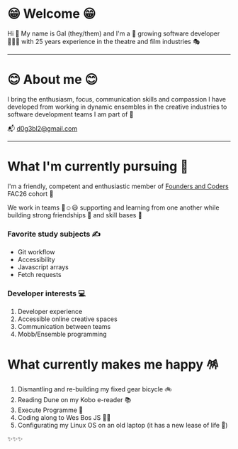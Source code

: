 # 😁 Welcome 😁

Hi :wave: My name is Gal (they/them) and I'm a 🌱 growing software developer 🧑🏻‍💻 
with 25 years experience in the theatre and film industries 🎭 

---

# 😊 About me 😊

I bring the enthusiasm, focus, communication skills and compassion I have developed 
from working in dynamic ensembles in the creative industries to software development teams I am part of 🤝

📬 d0g3bl2@gmail.com

---

# What I'm currently pursuing 🐾

I'm a friendly, competent and enthusiastic member of [Founders and Coders](https://www.foundersandcoders.com/) FAC26 cohort 🎏

We work in teams 🙂☺️😃 supporting and learning from one another while building strong friendships 💪 and skill bases 🤹

### Favorite study subjects ✍️ 
- Git workflow 
- Accessibility
- Javascript arrays
- Fetch requests 

### Developer interests 💻
1. Developer experience 
2. Accessible online creative spaces 
3. Communication between teams 
4. Mobb/Ensemble programming 

# What currently makes me happy 🪅
1. Dismantling and re-building my fixed gear bicycle 🚲
2. Reading Dune on my Kobo e-reader 📚
3. Execute Programme 🧩
4. Coding along to Wes Bos JS 🧑‍💻
5. Configurating my Linux OS on an old laptop (it has a new lease of life 🧟)

✨✨✨
